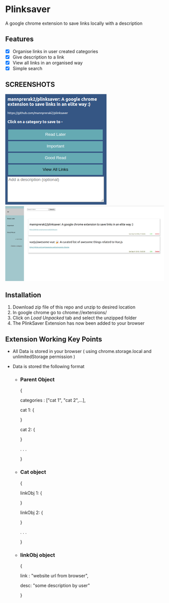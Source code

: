 Plinksaver
=============
A google chrome extension to save links locally with a description

## Features ##
- [x] Organise links in user created categories
- [x] Give description to a link
- [x] View all links in an organised way
- [x] Simple search

## SCREENSHOTS ##
![Popup](./screenshots/ex-popup.png?raw=true "Extension Popup (for saving a link)")
![Options](/screenshots/ex-options.png?raw=true "Extension Options (for viewing saved links)")


## Installation ##
1. Download zip file of this repo and unzip to desired location
2. In google chrome go to chrome://extensions/
3. Click on *Load Unpacked* tab and select the unzipped folder
4. The PlinkSaver Extension has now been added to your browser

## Extension Working Key Points ##
* All Data is stored in your browser ( using chrome.storage.local and unlimitedStorage permission )
* Data is stored the following format

  * ### Parent Object ###
    {
    
      categories : ["cat 1", "cat 2",...],
      
      cat 1: {

      }
      
      cat 2: {

      }
      
      .
      .
      .
      
    }
    
  * ### Cat object ###
    {
    
      linkObj 1: {
      
      }
      
      linkObj 2: {
      
      }
      
      .
      .
      .
      
    }  
    
  * ### linkObj object ###
    {
    
      link : "website url from browser",
      
      desc: "some description by user"
      
    }
